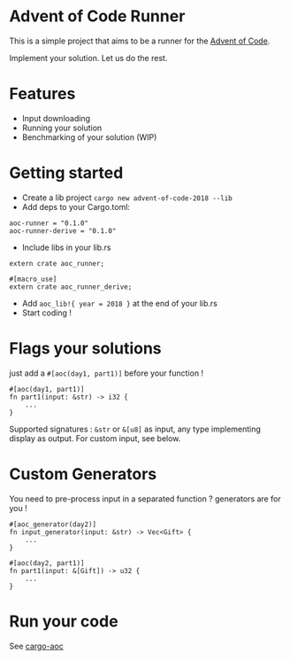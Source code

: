 # Advent of Code Runner

This is a simple project that aims to be a runner for the [Advent of Code](https://adventofcode.com). 

Implement your solution. Let us do the rest.

# Features
* Input downloading 
* Running your solution 
* Benchmarking of your solution (WIP)

# Getting started

* Create a lib project `cargo new advent-of-code-2018 --lib`
* Add deps to your Cargo.toml: 
```
aoc-runner = "0.1.0"
aoc-runner-derive = "0.1.0"
```
* Include libs in your lib.rs
```
extern crate aoc_runner;

#[macro_use]
extern crate aoc_runner_derive;
```

* Add `aoc_lib!{ year = 2018 }` at the end of your lib.rs
* Start coding !

# Flags your solutions

just add a `#[aoc(day1, part1)]` before your function !
```
#[aoc(day1, part1)]
fn part1(input: &str) -> i32 {
    ...
}
```
Supported signatures : `&str` or `&[u8]` as input, any type implementing display as output.
For custom input, see below.

# Custom Generators

You need to pre-process input in a separated function ? generators are for you !
```
#[aoc_generator(day2)]
fn input_generator(input: &str) -> Vec<Gift> {
    ...
}

#[aoc(day2, part1)]
fn part1(input: &[Gift]) -> u32 {
    ...
}
```

# Run your code
See [cargo-aoc](https://github.com/gobanos/cargo-aoc)
